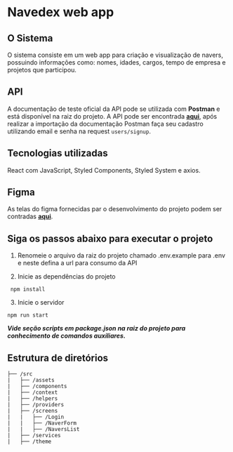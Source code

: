 # Navedex web app

## O Sistema
O sistema consiste em um web app para criação e visualização de navers, possuindo informações como: nomes, idades, cargos, tempo de empresa e projetos que participou.

## API
A documentação de teste oficial da API pode se utilizada com **Postman** e está disponível na raiz do projeto. A API pode ser encontrada [**aqui**](https://navedex-api.herokuapp.com/v1/), após realizar a importação da documentação Postman faça seu cadastro utilizando email e senha na request ``` users/signup ```.

## Tecnologias utilizadas
React com JavaScript, Styled Components, Styled System e axios.

## Figma
As telas do figma fornecidas par o desenvolvimento do projeto podem ser contradas [**aqui**](https://www.figma.com/file/II8UDFm2uJFZaD0FOPcinP/Teste-Front-End?node-id=1%3A66).

## Siga os passos abaixo para executar o projeto

1. Renomeie o arquivo da raiz do projeto chamado .env.example para .env e neste defina a url para consumo da API

2. Inicie as dependências do projeto
```
 npm install
```

3. Inicie o servidor
```
npm run start
``` 

**_Vide seção scripts em package.json na raiz do projeto para conhecimento de comandos auxiliares._**

## Estrutura de diretórios

```
├── /src
|   ├── /assets
|   ├── /components
|   ├── /context
|   ├── /helpers
|   ├── /providers
|   ├── /screens
|   |   ├── /Login
|   |   ├── /NaverForm
|   |   ├── /NaversList
|   ├── /services
|   ├── /theme
```
